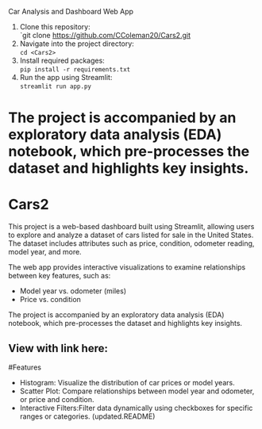 


Car Analysis and Dashboard Web App
1. Clone this repository:  
   `git clone https://github.com/CColeman20/Cars2.git
2. Navigate into the project directory:  
   `cd <Cars2>`
3. Install required packages:  
   `pip install -r requirements.txt`
4. Run the app using Streamlit:  
   `streamlit run app.py`

The project is accompanied by an exploratory data analysis (EDA) notebook, which pre-processes the dataset and highlights key insights. 
=======
# Cars2
This project is a web-based dashboard built using Streamlit, allowing users to explore and analyze a dataset of cars listed for sale in the United States. The dataset includes attributes such as price, condition, odometer reading, model year, and more.

The web app provides interactive visualizations to examine relationships between key features, such as:
- Model year vs. odometer (miles)
- Price vs. condition

The project is accompanied by an exploratory data analysis (EDA) notebook, which pre-processes the dataset and highlights key insights. 

View with link here:  
---

#Features
- Histogram: Visualize the distribution of car prices or model years.
- Scatter Plot: Compare relationships between model year and odometer, or price and condition.
- Interactive Filters:Filter data dynamically using checkboxes for specific ranges or categories.
 (updated.README)
